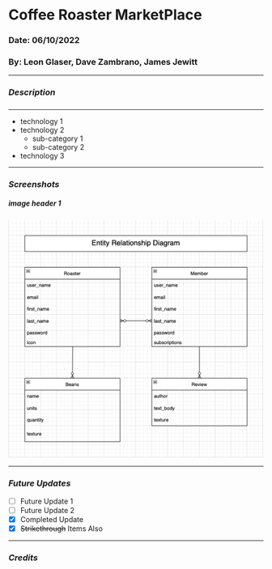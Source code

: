 # Coffee Roaster MarketPlace
### Date: 06/10/2022
### By: Leon Glaser, Dave Zambrano, James Jewitt


***

### ***Description***
#####  

***

* technology 1
* technology 2
    * sub-category 1
    * sub-category 2
* technology 3

***

### ***Screenshots***
##### image header 1
![Image1](ERD_CoffeeRoasterMarketPlace.png)


***

### ***Future Updates***
- [ ] Future Update 1
- [ ] Future Update 2
- [x] Completed Update
- [x] ~~Strikethrough~~ Items Also

***

### ***Credits***


